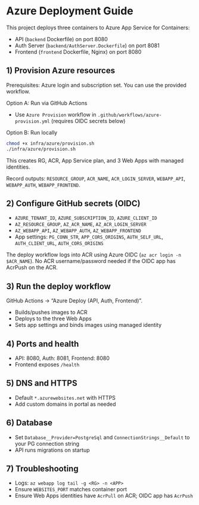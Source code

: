 # Azure Deployment Guide

This project deploys three containers to Azure App Service for Containers:
- API (`backend` Dockerfile) on port 8080
- Auth Server (`backend/AuthServer.Dockerfile`) on port 8081
- Frontend (`frontend` Dockerfile, Nginx) on port 8080

## 1) Provision Azure resources
Prerequisites: Azure login and subscription set. You can use the provided workflow.

Option A: Run via GitHub Actions
- Use `Azure Provision` workflow in `.github/workflows/azure-provision.yml` (requires OIDC secrets below)

Option B: Run locally
```bash
chmod +x infra/azure/provision.sh
./infra/azure/provision.sh
```
This creates RG, ACR, App Service plan, and 3 Web Apps with managed identities.

Record outputs: `RESOURCE_GROUP`, `ACR_NAME`, `ACR_LOGIN_SERVER`, `WEBAPP_API`, `WEBAPP_AUTH`, `WEBAPP_FRONTEND`.

## 2) Configure GitHub secrets (OIDC)
- `AZURE_TENANT_ID`, `AZURE_SUBSCRIPTION_ID`, `AZURE_CLIENT_ID`
- `AZ_RESOURCE_GROUP`, `AZ_ACR_NAME`, `AZ_ACR_LOGIN_SERVER`
- `AZ_WEBAPP_API`, `AZ_WEBAPP_AUTH`, `AZ_WEBAPP_FRONTEND`
- App settings: `PG_CONN_STR`, `APP_CORS_ORIGINS`, `AUTH_SELF_URL`, `AUTH_CLIENT_URL`, `AUTH_CORS_ORIGINS`

The deploy workflow logs into ACR using Azure OIDC (`az acr login -n $ACR_NAME`). No ACR username/password needed if the OIDC app has AcrPush on the ACR.

## 3) Run the deploy workflow
GitHub Actions → “Azure Deploy (API, Auth, Frontend)”.
- Builds/pushes images to ACR
- Deploys to the three Web Apps
- Sets app settings and binds images using managed identity

## 4) Ports and health
- API: 8080, Auth: 8081, Frontend: 8080
- Frontend exposes `/health`

## 5) DNS and HTTPS
- Default `*.azurewebsites.net` with HTTPS
- Add custom domains in portal as needed

## 6) Database
- Set `Database__Provider=PostgreSql` and `ConnectionStrings__Default` to your PG connection string
- API runs migrations on startup

## 7) Troubleshooting
- Logs: `az webapp log tail -g <RG> -n <APP>`
- Ensure `WEBSITES_PORT` matches container port
- Ensure Web Apps identities have `AcrPull` on ACR; OIDC app has `AcrPush`